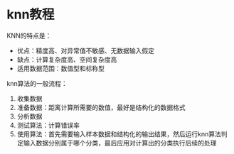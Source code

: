 # knn教程
KNN的特点是：
- 优点：精度高、对异常值不敏感、无数据输入假定
- 缺点：计算复杂度高、空间复杂度高
- 适用数据范围：数值型和标称型

knn算法的一般流程：
1. 收集数据
2. 准备数据：距离计算所需要的数值，最好是结构化的数据格式
3. 分析数据
4. 测试算法：计算错误率
5. 使用算法：首先需要输入样本数据和结构化的输出结果，然后运行knn算法判定输入数据分别属于哪个分类，最后应用对计算出的分类执行后续的处理

